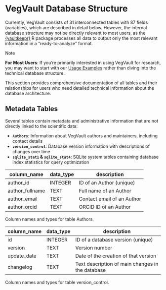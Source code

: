 

# <span class="text-background-black text-color-white text-bold">VegVault Database Structure</span>

Currently,
<span class="text-background-black text-color-white text-bold">VegVault</span>
consists of 31 interconnected tables with 87 fields (variables), which
are described in detail below. However, the internal
<span class="text-background-brownDark text-color-white text-bold">database
structure</span> may not be directly relevant to most users, as the
[{vaultkeepr}](https://bit.ly/vaultkeepr) R package processes all data
to output only the most relevant information in a
“<span class="text-background-brownLight text-color-black text-bold">ready-to-analyze</span>”
format.

> [!NOTE]
>
> **For Most Users**: If you’re primarily interested in using
> <span class="text-background-black text-color-white text-bold">VegVault</span>
> for research, you may want to start with our [Usage
> Examples](.\website/database_examples.qmd) rather than diving into the
> technical
> <span class="text-background-brownDark text-color-white text-bold">database
> structure</span>.

This section provides comprehensive documentation of all tables and
their relationships for users who need detailed technical information
about the
<span class="text-background-brownDark text-color-white text-bold">database
architecture</span>.

## <span class="text-background-brownDark text-color-white text-bold">Metadata Tables</span>

Several tables contain
<span class="text-background-brownDark text-color-white text-bold">metadata</span>
and administrative information that are not directly linked to the
scientific data:

- **<span class="text-background-brownDark text-color-white text-bold">`Authors`</span>**:
  Information about
  <span class="text-background-black text-color-white text-bold">VegVault</span>
  authors and maintainers, including contact details
- **<span class="text-background-brownDark text-color-white text-bold">`version_control`</span>**:
  <span class="text-background-brownDark text-color-white text-bold">Database
  version</span> information with descriptions of changes over time  
- **<span class="text-background-brownDark text-color-white text-bold">`sqlite_stat1`</span>
  &
  <span class="text-background-brownDark text-color-white text-bold">`sqlite_stat4`</span>**:
  SQLite system tables containing
  <span class="text-background-brownLight text-color-black text-bold">database
  index statistics</span> for query optimization

| column_name     | data_type | description                |
|-----------------|-----------|----------------------------|
| author_id       | INTEGER   | ID of an Author (unique)   |
| author_fullname | TEXT      | Full name of an Author     |
| author_email    | TEXT      | Contact email of an Author |
| author_orcid    | TEXT      | ORCID ID of an Author      |

Column names and types for table Authors.

| column_name | data_type | description                                      |
|-------------|-----------|--------------------------------------------------|
| id          | INTEGER   | ID of a database version (unique)                |
| version     | TEXT      | Version number                                   |
| update_date | TEXT      | Date of the creation of that version             |
| changelog   | TEXT      | Text description of main changes in the database |

Column names and types for table version_control.
